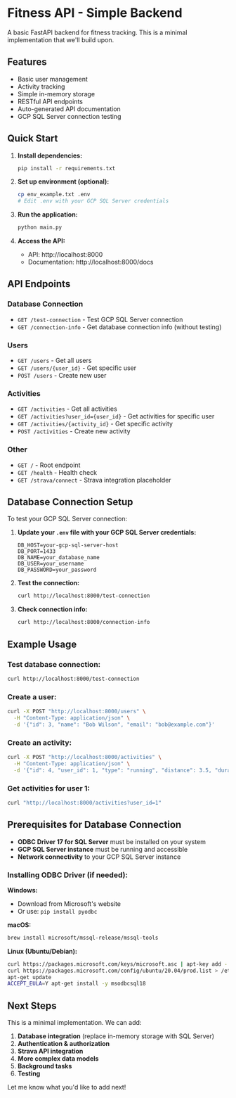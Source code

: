 # Fitness API - Simple Backend

A basic FastAPI backend for fitness tracking. This is a minimal implementation that we'll build upon.

## Features

- Basic user management
- Activity tracking
- Simple in-memory storage
- RESTful API endpoints
- Auto-generated API documentation
- GCP SQL Server connection testing

## Quick Start

1. **Install dependencies:**
   ```bash
   pip install -r requirements.txt
   ```

2. **Set up environment (optional):**
   ```bash
   cp env_example.txt .env
   # Edit .env with your GCP SQL Server credentials
   ```

3. **Run the application:**
   ```bash
   python main.py
   ```

4. **Access the API:**
   - API: http://localhost:8000
   - Documentation: http://localhost:8000/docs

## API Endpoints

### Database Connection
- `GET /test-connection` - Test GCP SQL Server connection
- `GET /connection-info` - Get database connection info (without testing)

### Users
- `GET /users` - Get all users
- `GET /users/{user_id}` - Get specific user
- `POST /users` - Create new user

### Activities
- `GET /activities` - Get all activities
- `GET /activities?user_id={user_id}` - Get activities for specific user
- `GET /activities/{activity_id}` - Get specific activity
- `POST /activities` - Create new activity

### Other
- `GET /` - Root endpoint
- `GET /health` - Health check
- `GET /strava/connect` - Strava integration placeholder

## Database Connection Setup

To test your GCP SQL Server connection:

1. **Update your `.env` file with your GCP SQL Server credentials:**
   ```env
   DB_HOST=your-gcp-sql-server-host
   DB_PORT=1433
   DB_NAME=your_database_name
   DB_USER=your_username
   DB_PASSWORD=your_password
   ```

2. **Test the connection:**
   ```bash
   curl http://localhost:8000/test-connection
   ```

3. **Check connection info:**
   ```bash
   curl http://localhost:8000/connection-info
   ```

## Example Usage

### Test database connection:
```bash
curl http://localhost:8000/test-connection
```

### Create a user:
```bash
curl -X POST "http://localhost:8000/users" \
  -H "Content-Type: application/json" \
  -d '{"id": 3, "name": "Bob Wilson", "email": "bob@example.com"}'
```

### Create an activity:
```bash
curl -X POST "http://localhost:8000/activities" \
  -H "Content-Type: application/json" \
  -d '{"id": 4, "user_id": 1, "type": "running", "distance": 3.5, "duration": 1200, "date": "2024-01-17"}'
```

### Get activities for user 1:
```bash
curl "http://localhost:8000/activities?user_id=1"
```

## Prerequisites for Database Connection

- **ODBC Driver 17 for SQL Server** must be installed on your system
- **GCP SQL Server instance** must be running and accessible
- **Network connectivity** to your GCP SQL Server instance

### Installing ODBC Driver (if needed):

**Windows:**
- Download from Microsoft's website
- Or use: `pip install pyodbc`

**macOS:**
```bash
brew install microsoft/mssql-release/mssql-tools
```

**Linux (Ubuntu/Debian):**
```bash
curl https://packages.microsoft.com/keys/microsoft.asc | apt-key add -
curl https://packages.microsoft.com/config/ubuntu/20.04/prod.list > /etc/apt/sources.list.d/mssql-release.list
apt-get update
ACCEPT_EULA=Y apt-get install -y msodbcsql18
```

## Next Steps

This is a minimal implementation. We can add:

1. **Database integration** (replace in-memory storage with SQL Server)
2. **Authentication & authorization**
3. **Strava API integration**
4. **More complex data models**
5. **Background tasks**
6. **Testing**

Let me know what you'd like to add next! 